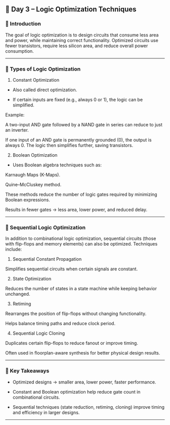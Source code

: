 ## 📘 Day 3 – Logic Optimization Techniques

### 🔹 Introduction

The goal of logic optimization is to design circuits that consume less area and power, while maintaining correct functionality. Optimized circuits use fewer transistors, require less silicon area, and reduce overall power consumption.


---

### 🔹 Types of Logic Optimization


1. Constant Optimization

* Also called direct optimization.

* If certain inputs are fixed (e.g., always 0 or 1), the logic can be simplified.

Example:

A two-input AND gate followed by a NAND gate in series can reduce to just an inverter.

If one input of an AND gate is permanently grounded (0), the output is always 0. The logic then simplifies further, saving transistors.



2. Boolean Optimization

* Uses Boolean algebra techniques such as:

 Karnaugh Maps (K-Maps).

 Quine–McCluskey method.


These methods reduce the number of logic gates required by minimizing Boolean expressions.

Results in fewer gates → less area, lower power, and reduced delay.



---

### 🔹 Sequential Logic Optimization


In addition to combinational logic optimization, sequential circuits (those with flip-flops and memory elements) can also be optimized. Techniques include:

1. Sequential Constant Propagation

  Simplifies sequential circuits when       certain signals are constant.



2. State Optimization

  Reduces the number of states in a state machine while keeping behavior unchanged.



3. Retiming

  Rearranges the position of flip-flops   without changing functionality.

  Helps balance timing paths and reduce clock period.



4. Sequential Logic Cloning

  Duplicates certain flip-flops to reduce fanout or improve timing.

  Often used in floorplan-aware synthesis for better physical design results.


---

### 🔹 Key Takeaways


* Optimized designs → smaller area, lower power, faster performance.

* Constant and Boolean optimization help reduce gate count in combinational circuits.

* Sequential techniques (state reduction, retiming, cloning) improve timing and efficiency in larger designs.



---
